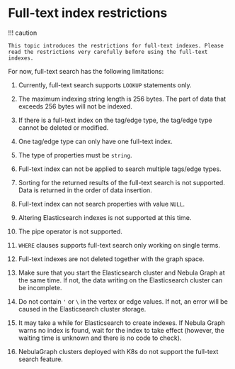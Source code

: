 # Full-text index restrictions

!!! caution

    This topic introduces the restrictions for full-text indexes. Please read the restrictions very carefully before using the full-text indexes.

For now, full-text search has the following limitations:

1. Currently, full-text search supports `LOOKUP` statements only.

2. The maximum indexing string length is 256 bytes. The part of data that exceeds 256 bytes will not be indexed.

3. If there is a full-text index on the tag/edge type, the tag/edge type cannot be deleted or modified.

4. One tag/edge type can only have one full-text index.

5. The type of properties must be `string`.

6. Full-text index can not be applied to search multiple tags/edge types.

7. Sorting for the returned results of the full-text search is not supported. Data is returned in the order of data insertion.

8. Full-text index can not search properties with value `NULL`.

9. Altering Elasticsearch indexes is not supported at this time.

10. The pipe operator is not supported.

11. `WHERE` clauses supports full-text search only working on single terms.

12. Full-text indexes are not deleted together with the graph space.

13. Make sure that you start the Elasticsearch cluster and Nebula Graph at the same time. If not, the data writing on the Elasticsearch cluster can be incomplete.

14. Do not contain `'` or `\` in the vertex or edge values. If not, an error will be caused in the Elasticsearch cluster storage.

15. It may take a while for Elasticsearch to create indexes. If Nebula Graph warns no index is found, wait for the index to take effect (however, the waiting time is unknown and there is no code to check).

16. NebulaGraph clusters deployed with K8s do not support the full-text search feature.
